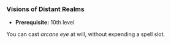 ### Visions of Distant Realms
- **Prerequisite:** 10th level

You can cast *arcane eye* at will, without expending a spell slot.
